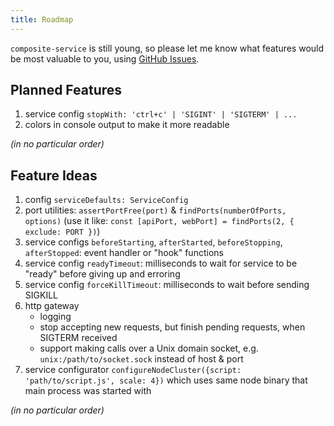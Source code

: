 ```yaml
---
title: Roadmap
---
```


`composite-service` is still young,
so please let me know what features would be most valuable to you,
using [GitHub Issues](https://github.com/zenflow/composite-service/issues).

## Planned Features

1. service config `stopWith: 'ctrl+c' | 'SIGINT' | 'SIGTERM' | ...`
2. colors in console output to make it more readable

*(in no particular order)*

## Feature Ideas

1. config `serviceDefaults: ServiceConfig`
2. port utilities: `assertPortFree(port)` & `findPorts(numberOfPorts, options)` (use it like: `const [apiPort, webPort] = findPorts(2, { exclude: PORT })`)
3. service configs `beforeStarting`, `afterStarted`, `beforeStopping`, `afterStopped`: event handler or "hook" functions
4. service config `readyTimeout`: milliseconds to wait for service to be "ready" before giving up and erroring
5. service config `forceKillTimeout`: milliseconds to wait before sending SIGKILL
6. http gateway
    - logging
    - stop accepting new requests, but finish pending requests, when SIGTERM received
    - support making calls over a Unix domain socket, e.g. `unix:/path/to/socket.sock` instead of host & port
7. service configurator `configureNodeCluster({script: 'path/to/script.js', scale: 4})` which uses same node binary that main process was started with

*(in no particular order)*
